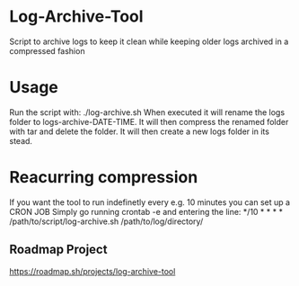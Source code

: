 # Log-Archive-Tool
Script to archive logs to keep it clean while keeping older logs archived in a compressed fashion


# Usage
Run the script with:
./log-archive.sh <log-directory>
When executed it will rename the logs folder to logs-archive-DATE-TIME.
It will then compress the renamed folder with tar and delete the folder.
It will then create a new logs folder in its stead.

# Reacurring compression
If you want the tool to run indefinetly every e.g. 10 minutes you can set up a CRON JOB
Simply go running crontab -e and entering the line:
*/10 * * * * /path/to/script/log-archive.sh /path/to/log/directory/


## Roadmap Project
https://roadmap.sh/projects/log-archive-tool
